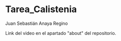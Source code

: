 # Tarea_Calistenia
Juan Sebastián Anaya Regino

Link del video en el apartado "about" del repositorio.
